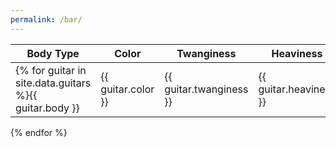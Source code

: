 ```yaml
---
permalink: /bar/
---
```


|Body Type|Color|Twanginess|Heaviness|Best For...|
|---------|-----|----------|---------|-----------|
{% for guitar in site.data.guitars %}{{ guitar.body }}|{{ guitar.color }}|{{ guitar.twanginess }}|{{ guitar.heaviness }}|{{ guitar.best-for }}
{% endfor %}

